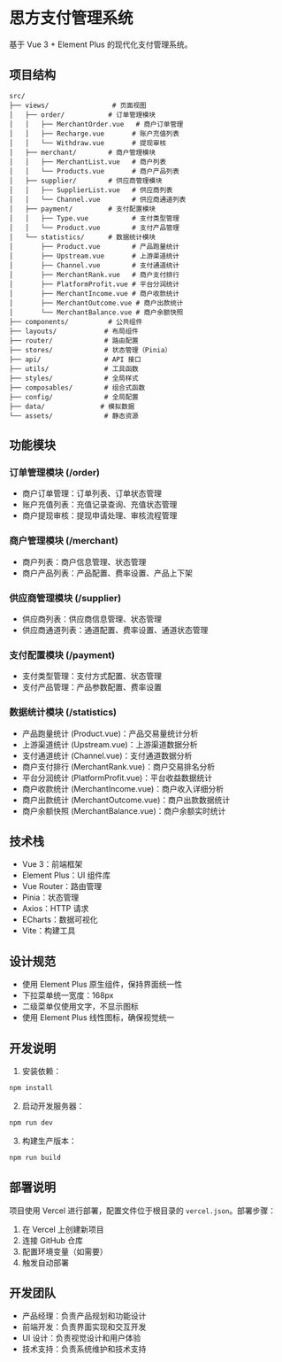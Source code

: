 # 思方支付管理系统

基于 Vue 3 + Element Plus 的现代化支付管理系统。

## 项目结构

```
src/
├── views/                # 页面视图
│   ├── order/           # 订单管理模块
│   │   ├── MerchantOrder.vue   # 商户订单管理
│   │   ├── Recharge.vue       # 账户充值列表
│   │   └── Withdraw.vue       # 提现审核
│   ├── merchant/        # 商户管理模块
│   │   ├── MerchantList.vue   # 商户列表
│   │   └── Products.vue       # 商户产品列表
│   ├── supplier/        # 供应商管理模块
│   │   ├── SupplierList.vue   # 供应商列表
│   │   └── Channel.vue        # 供应商通道列表
│   ├── payment/         # 支付配置模块
│   │   ├── Type.vue           # 支付类型管理
│   │   └── Product.vue        # 支付产品管理
│   └── statistics/      # 数据统计模块
│       ├── Product.vue        # 产品跑量统计
│       ├── Upstream.vue       # 上游渠道统计
│       ├── Channel.vue        # 支付通道统计
│       ├── MerchantRank.vue   # 商户支付排行
│       ├── PlatformProfit.vue # 平台分润统计
│       ├── MerchantIncome.vue # 商户收款统计
│       ├── MerchantOutcome.vue # 商户出款统计
│       └── MerchantBalance.vue # 商户余额快照
├── components/          # 公共组件
├── layouts/            # 布局组件
├── router/             # 路由配置
├── stores/             # 状态管理（Pinia）
├── api/                # API 接口
├── utils/              # 工具函数
├── styles/             # 全局样式
├── composables/        # 组合式函数
├── config/             # 全局配置
├── data/              # 模拟数据
└── assets/             # 静态资源
```

## 功能模块

### 订单管理模块 (/order)
- 商户订单管理：订单列表、订单状态管理
- 账户充值列表：充值记录查询、充值状态管理
- 商户提现审核：提现申请处理、审核流程管理

### 商户管理模块 (/merchant)
- 商户列表：商户信息管理、状态管理
- 商户产品列表：产品配置、费率设置、产品上下架

### 供应商管理模块 (/supplier)
- 供应商列表：供应商信息管理、状态管理
- 供应商通道列表：通道配置、费率设置、通道状态管理

### 支付配置模块 (/payment)
- 支付类型管理：支付方式配置、状态管理
- 支付产品管理：产品参数配置、费率设置

### 数据统计模块 (/statistics)
- 产品跑量统计 (Product.vue)：产品交易量统计分析
- 上游渠道统计 (Upstream.vue)：上游渠道数据分析
- 支付通道统计 (Channel.vue)：支付通道数据分析
- 商户支付排行 (MerchantRank.vue)：商户交易排名分析
- 平台分润统计 (PlatformProfit.vue)：平台收益数据统计
- 商户收款统计 (MerchantIncome.vue)：商户收入详细分析
- 商户出款统计 (MerchantOutcome.vue)：商户出款数据统计
- 商户余额快照 (MerchantBalance.vue)：商户余额实时统计

## 技术栈

- Vue 3：前端框架
- Element Plus：UI 组件库
- Vue Router：路由管理
- Pinia：状态管理
- Axios：HTTP 请求
- ECharts：数据可视化
- Vite：构建工具

## 设计规范

- 使用 Element Plus 原生组件，保持界面统一性
- 下拉菜单统一宽度：168px
- 二级菜单仅使用文字，不显示图标
- 使用 Element Plus 线性图标，确保视觉统一

## 开发说明

1. 安装依赖：
```bash
npm install
```

2. 启动开发服务器：
```bash
npm run dev
```

3. 构建生产版本：
```bash
npm run build
```

## 部署说明

项目使用 Vercel 进行部署，配置文件位于根目录的 `vercel.json`。部署步骤：

1. 在 Vercel 上创建新项目
2. 连接 GitHub 仓库
3. 配置环境变量（如需要）
4. 触发自动部署

## 开发团队

- 产品经理：负责产品规划和功能设计
- 前端开发：负责界面实现和交互开发
- UI 设计：负责视觉设计和用户体验
- 技术支持：负责系统维护和技术支持 